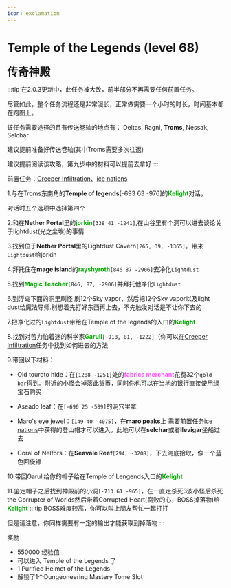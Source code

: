 ```yaml
---
icon: exclamation
---
```



# Temple of the Legends (level 68)
<span style="font-size: 25px;">**传奇神殿**</span>

:::tip
在2.0.3更新中，此任务被大改，前半部分不再需要任何前置任务。

尽管如此，整个任务流程还是非常漫长，正常做需要一个小时的时长，时间基本都在跑图上。

该任务需要途径的且有传送卷轴的地点有：
Deltas, Ragni, **Troms**, Nessak, Selchar

建议提前准备好传送卷轴(其中Troms需要多次往返)

建议提前阅读该攻略，第九步中的材料可以提前去拿好
:::

前置任务：[Creeper Infiltration](/quests/lvl21-30/level%2025%20-%20creeper%20infiltration.html)、[ice nations](/quests/lvl31-40/level%2040%20-%20ice%20nations.html)

1.与在Troms东南角的**Temple of legends**[-693 63 -976]的<font color=00aa00>**Kelight**</font>对话，

对话时五个选项中选择第四个

2.和在**Nether Portal**里的<font color=00aa00>**jorkin**</font>`[338 41 -1241]`,在山谷里有个洞可以进去谈论关于lightdust(光之尘埃)的事情

3.找到位于**Nether Portal**里的Lightdust Cavern`[265, 39, -1365]`。带来`Lightdust`给jorkin

4.拜托住在**mage island**的<font color=00aa00>**rayshyroth**</font>`[846 87 -2906]`去净化`Lightdust`

5.找到<font color=00aa00>**Magic Teacher**</font>`[846, 87, -2906]`并拜托他净化`Lightdust`

6.到浮岛下面的洞里刷怪 刷12个Sky vapor，然后把12个Sky vapor以及light dust给魔法导师.别想着先打好东西再上去，不先触发对话是不让你下去的

7.把净化过的`Lightdust`带给在Temple of the legends的入口的<font color=00aa00>**Kelight**</font>

8.找到对苦力怕着迷的科学家<font color=00aa00>**Garull**</font>`[-918, 81, -1222]`（你可以在[Creeper Infiltration](/quests/lvl21-30/level%2025%20-%20creeper%20infiltration.html)任务中找到如何进去的方法

9.带回以下材料：

+ Old touroto hide：在`[1288 -1251]`处的<font color=ff55ff>**fabrics merchant**</font>花费32个`gold bar`得到。附近的小怪会掉落此货币，同时你也可以在当地的银行直接使用绿宝石购买

+ Aseado leaf：在`[-696 25 -589]`的洞穴里拿

+ Maro's eye jewel：`[149 40 -4075]`，在**maro peaks**上 需要前置任务[ice nations](/quests/lvl31-40/level%2040%20-%20ice%20nations.html)中获得的登山帽才可以进入。此地可以在**selchar**或者**llevigar**坐船过去

+ Coral of Nelfors：在**Seavale Reef**`[294, -3208]`，下去海底拾取，像一个蓝色回旋镖

10.带回Garull给你的帽子给在Temple of Lengends入口的<font color=00AA00>**Kelight**</font>

11.鉴定帽子之后找到神殿前的小洞`[-713 61 -965]`，在一直走杀死3波小怪后杀死 the Corrupter of Worlds然后带着Corrupted Heart(腐败的心，BOSS掉落物)给<font color=00AA00>**Kelight**</font>
:::tip
BOSS难度较高，你可以叫上朋友帮忙一起打打

但是请注意，你同样需要有一定的输出才能获取到掉落物
:::

奖励
+ 550000 经验值
+ 可以进入 Temple of the Legends 了
+ 1 Purified Helmet of the Legends
+ 解锁了1个Dungeoneering Mastery Tome Slot
